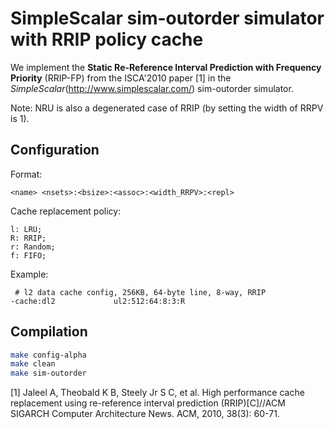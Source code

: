 SimpleScalar sim-outorder simulator with RRIP policy cache
===

We implement the 
**Static Re-Reference Interval Prediction with Frequency Priority** (RRIP-FP) from the ISCA'2010 paper [1]
in the _SimpleScalar_(http://www.simplescalar.com/) sim-outorder simulator.

Note:
NRU is also a degenerated case of RRIP (by setting the width of RRPV is 1).

## Configuration ##

Format:

```
<name> <nsets>:<bsize>:<assoc>:<width_RRPV>:<repl>
```

Cache replacement policy:
```
l: LRU;
R: RRIP;
r: Random;
f: FIFO;
```

Example:

```
 # l2 data cache config, 256KB, 64-byte line, 8-way, RRIP
-cache:dl2             ul2:512:64:8:3:R
```

## Compilation ##

```bash
make config-alpha
make clean
make sim-outorder
```


[1] Jaleel A, Theobald K B, Steely Jr S C, et al. High performance cache replacement using re-reference interval prediction (RRIP)[C]//ACM SIGARCH Computer Architecture News. ACM, 2010, 38(3): 60-71.